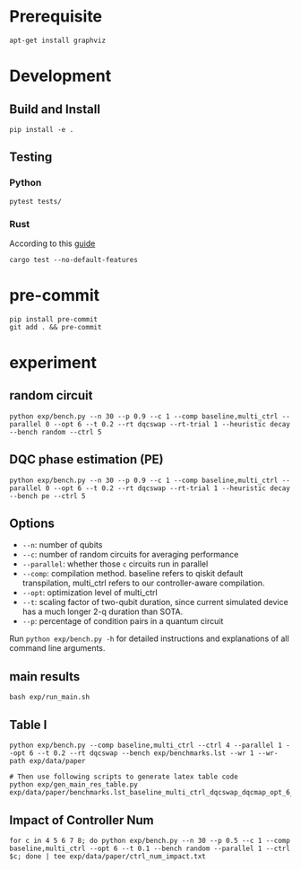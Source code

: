 # Prerequisite

```
apt-get install graphviz
```

# Development

## Build and Install

```
pip install -e .
```

## Testing

### Python

```
pytest tests/
```

### Rust

According to this [guide](https://github.com/Qiskit/qiskit/blob/1.1.1/CONTRIBUTING.md#testing-rust-components)

```
cargo test --no-default-features
```

# pre-commit

```
pip install pre-commit
git add . && pre-commit
```

# experiment

## random circuit

```
python exp/bench.py --n 30 --p 0.9 --c 1 --comp baseline,multi_ctrl --parallel 0 --opt 6 --t 0.2 --rt dqcswap --rt-trial 1 --heuristic decay --bench random --ctrl 5
```

## DQC phase estimation (PE)

```
python exp/bench.py --n 30 --p 0.9 --c 1 --comp baseline,multi_ctrl --parallel 0 --opt 6 --t 0.2 --rt dqcswap --rt-trial 1 --heuristic decay --bench pe --ctrl 5
```

## Options

- `--n`: number of qubits
- `--c`: number of random circuits for averaging performance
- `--parallel`: whether those `c` circuits run in parallel
- `--comp`: compilation method. baseline refers to qiskit default transpilation, multi_ctrl refers to our controller-aware compilation.
- `--opt`: optimization level of multi_ctrl
- `--t`: scaling factor of two-qubit duration, since current simulated device has a much longer 2-q duration than SOTA.
- `--p`: percentage of condition pairs in a quantum circuit

Run `python exp/bench.py -h` for detailed instructions and explanations of all command line arguments.

## main results

```
bash exp/run_main.sh
```

## Table I

```
python exp/bench.py --comp baseline,multi_ctrl --ctrl 4 --parallel 1 --opt 6 --t 0.2 --rt dqcswap --bench exp/benchmarks.lst --wr 1 --wr-path exp/data/paper

# Then use following scripts to generate latex table code
python exp/gen_main_res_table.py exp/data/paper/benchmarks.lst_baseline_multi_ctrl_dqcswap_dqcmap_opt_6_ctrl_4.csv
```

## Impact of Controller Num

```
for c in 4 5 6 7 8; do python exp/bench.py --n 30 --p 0.5 --c 1 --comp baseline,multi_ctrl --opt 6 --t 0.1 --bench random --parallel 1 --ctrl $c; done | tee exp/data/paper/ctrl_num_impact.txt
```
